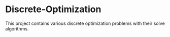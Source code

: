 # Discrete-Optimization

This project contains various discrete optimization problems with their solve algorithms.  
